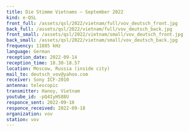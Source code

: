 ```yaml
---
title: Die Stimme Vietnams — September 2022
kind: e-QSL
front_full: /assets/qsl/2022/vietnam/full/vov_deutsch_front.jpg
back_full: /assets/qsl/2022/vietnam/full/vov_deutsch_back.jpg
front_small: /assets/qsl/2022/vietnam/small/vov_deutsch_front.jpg
back_small: /assets/qsl/2022/vietnam/small/vov_deutsch_back.jpg
frequency: 11885 kHz
language: German
reception_date: 2022-09-14
reception_time: 18.30-18.57
location: Moscow, Russia (inside city)
mail_to: deutsch_vov@yahoo.com
receiver: Sony ICF-2010
antenna: telescopic
transmitter: Hanoy, Vietnam
youtube_id: -pQ4IyHS88U 
responce_sent: 2022-09-18
responce_received: 2022-09-18
organization: vov
station: vov
---
```

